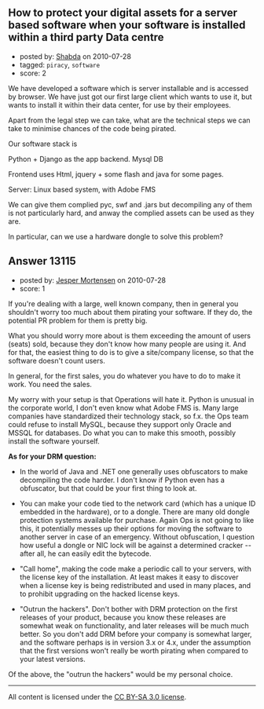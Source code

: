 ## How to protect your digital assets for a server based software when your software is installed within a third party Data centre

- posted by: [Shabda](https://stackexchange.com/users/-1/2973-shabda) on 2010-07-28
- tagged: `piracy`, `software`
- score: 2

We have developed a software which is server installable and is accessed by browser. We have just got our first large client which wants to use it, but wants to install it within their data center, for use by their employees.

Apart from the legal step we can take, what are the technical steps we can take to minimise chances of the code being pirated.

Our software stack is

Python + Django as the app backend.
Mysql DB

Frontend uses
Html, jquery + some flash and java for some pages.

Server: Linux based system, with Adobe FMS

We can give them complied pyc, swf and .jars but decompiling any of them is not particularly hard, and anway the complied assets can be used as they are.

In particular, can we use a hardware dongle to solve this problem?




## Answer 13115

- posted by: [Jesper Mortensen](https://stackexchange.com/users/-1/1261-jesper-mortensen) on 2010-07-28
- score: 1

If you're dealing with a large, well known company, then in general you shouldn't worry too much about them pirating your software. If they do, the potential PR problem for them is pretty big.

What you should worry more about is them exceeding the amount of users (seats) sold, because they don't know how many people are using it. And for that, the easiest thing to do is to give a site/company license, so that the software doesn't count users.

In general, for the first sales, you do whatever you have to do to make it work. You need the sales.

My worry with your setup is that Operations will hate it. Python is unusual in the corporate world, I don't even know what Adobe FMS is. Many large companies have standardized their technology stack, so f.x. the Ops team could refuse to install MySQL, because they support only Oracle and MSSQL for databases. Do what you can to make this smooth, possibly install the software yourself.

**As for your DRM question:**

 - In the world of Java and .NET one generally uses obfuscators to make decompiling the code harder. I don't know if Python even has a obfuscator, but that could be your first thing to look at.

 - You can make your code tied to the network card (which has a unique ID embedded in the hardware), or to a dongle. There are many old dongle protection systems available for purchase. Again Ops is not going to like this, it potentially messes up their options for moving the software to another server in case of an emergency. Without obfuscation, I question how useful a dongle or NIC lock will be against a determined cracker -- after all, he can easily edit the bytecode.

 - "Call home", making the code make a periodic call to your servers, with the license key of the installation. At least makes it easy to discover when a license key is being redistributed and used in many places, and to prohibit upgrading on the hacked license keys.

 - "Outrun the hackers". Don't bother with DRM protection on the first releases of your product, because you know these releases are somewhat weak on functionality, and later releases will be much much better. So you don't add DRM before your company is somewhat larger, and the software perhaps is in version 3.x or 4.x, under the assumption that the first versions won't really be worth pirating when compared to your latest versions.

Of the above, the "outrun the hackers" would be my personal choice.



---

All content is licensed under the [CC BY-SA 3.0 license](https://creativecommons.org/licenses/by-sa/3.0/).
